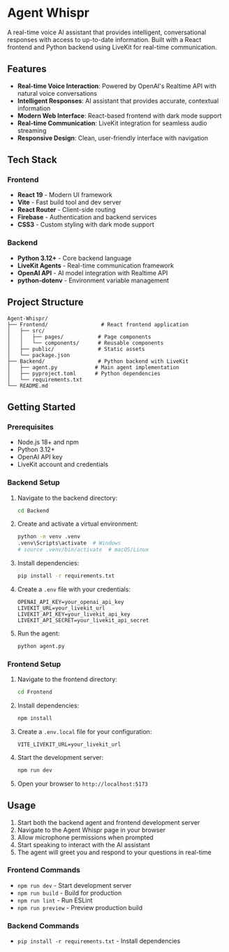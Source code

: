 # Agent Whispr

A real-time voice AI assistant that provides intelligent, conversational responses with access to up-to-date information. Built with a React frontend and Python backend using LiveKit for real-time communication.

## Features

- **Real-time Voice Interaction**: Powered by OpenAI's Realtime API with natural voice conversations
- **Intelligent Responses**: AI assistant that provides accurate, contextual information
- **Modern Web Interface**: React-based frontend with dark mode support
- **Real-time Communication**: LiveKit integration for seamless audio streaming
- **Responsive Design**: Clean, user-friendly interface with navigation

## Tech Stack

### Frontend
- **React 19** - Modern UI framework
- **Vite** - Fast build tool and dev server
- **React Router** - Client-side routing
- **Firebase** - Authentication and backend services
- **CSS3** - Custom styling with dark mode support

### Backend
- **Python 3.12+** - Core backend language
- **LiveKit Agents** - Real-time communication framework
- **OpenAI API** - AI model integration with Realtime API
- **python-dotenv** - Environment variable management

## Project Structure

```
Agent-Whispr/
├── Frontend/                 # React frontend application
│   ├── src/
│   │   ├── pages/           # Page components
│   │   └── components/      # Reusable components
│   ├── public/              # Static assets
│   └── package.json
├── Backend/                 # Python backend with LiveKit
│   ├── agent.py            # Main agent implementation
│   ├── pyproject.toml      # Python dependencies
│   └── requirements.txt
└── README.md
```

## Getting Started

### Prerequisites

- Node.js 18+ and npm
- Python 3.12+
- OpenAI API key
- LiveKit account and credentials

### Backend Setup

1. Navigate to the backend directory:
   ```bash
   cd Backend
   ```

2. Create and activate a virtual environment:
   ```bash
   python -m venv .venv
   .venv\Scripts\activate  # Windows
   # source .venv/bin/activate  # macOS/Linux
   ```

3. Install dependencies:
   ```bash
   pip install -r requirements.txt
   ```

4. Create a `.env` file with your credentials:
   ```env
   OPENAI_API_KEY=your_openai_api_key
   LIVEKIT_URL=your_livekit_url
   LIVEKIT_API_KEY=your_livekit_api_key
   LIVEKIT_API_SECRET=your_livekit_api_secret
   ```

5. Run the agent:
   ```bash
   python agent.py
   ```

### Frontend Setup

1. Navigate to the frontend directory:
   ```bash
   cd Frontend
   ```

2. Install dependencies:
   ```bash
   npm install
   ```

3. Create a `.env.local` file for your configuration:
   ```env
   VITE_LIVEKIT_URL=your_livekit_url
   ```

4. Start the development server:
   ```bash
   npm run dev
   ```

5. Open your browser to `http://localhost:5173`

## Usage

1. Start both the backend agent and frontend development server
2. Navigate to the Agent Whispr page in your browser
3. Allow microphone permissions when prompted
4. Start speaking to interact with the AI assistant
5. The agent will greet you and respond to your questions in real-time

### Frontend Commands
- `npm run dev` - Start development server
- `npm run build` - Build for production
- `npm run lint` - Run ESLint
- `npm run preview` - Preview production build

### Backend Commands
- `pip install -r requirements.txt` - Install dependencies